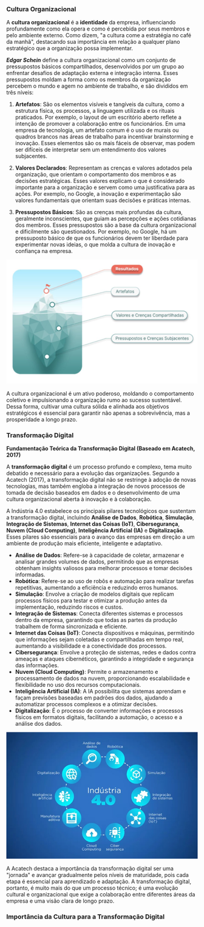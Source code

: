 ### Cultura Organizacional 

A **cultura organizacional** é a **identidade** da empresa, influenciando profundamente como ela opera e como é percebida por seus membros e pelo ambiente externo. Como dizem, "a cultura come a estratégia no café da manhã", destacando sua importância em relação a qualquer plano estratégico que a organização possa implementar.

***Edgar Schein*** define a cultura organizacional como um conjunto de pressupostos básicos compartilhados, desenvolvidos por um grupo ao enfrentar desafios de adaptação externa e integração interna. Esses pressupostos moldam a forma como os membros da organização percebem o mundo e agem no ambiente de trabalho, e são divididos em três níveis:

1. **Artefatos**: São os elementos visíveis e tangíveis da cultura, como a estrutura física, os processos, a linguagem utilizada e os rituais praticados. Por exemplo, o layout de um escritório aberto reflete a intenção de promover a colaboração entre os funcionários. Em uma empresa de tecnologia, um artefato comum é o uso de murais ou quadros brancos nas áreas de trabalho para incentivar brainstorming e inovação. Esses elementos são os mais fáceis de observar, mas podem ser difíceis de interpretar sem um entendimento dos valores subjacentes.

2. **Valores Declarados**: Representam as crenças e valores adotados pela organização, que orientam o comportamento dos membros e as decisões estratégicas. Esses valores explicam o que é considerado importante para a organização e servem como uma justificativa para as ações. Por exemplo, no Google, a inovação e experimentação são valores fundamentais que orientam suas decisões e práticas internas.

3. **Pressupostos Básicos**: São as crenças mais profundas da cultura, geralmente inconscientes, que guiam as percepções e ações cotidianas dos membros. Esses pressupostos são a base da cultura organizacional e dificilmente são questionados. Por exemplo, no Google, há um pressuposto básico de que os funcionários devem ter liberdade para experimentar novas ideias, o que molda a cultura de inovação e confiança na empresa.

![Modelo de Cultura Organizacional](https://raw.githubusercontent.com/rafaelzorzetti/digitalmaturity-organizationalculture/main/views/modeloculturaorganizacional.jpg)

A cultura organizacional é um ativo poderoso, moldando o comportamento coletivo e impulsionando a organização rumo ao sucesso sustentável. Dessa forma, cultivar uma cultura sólida e alinhada aos objetivos estratégicos é essencial para garantir não apenas a sobrevivência, mas a prosperidade a longo prazo.

### Transformação Digital

**Fundamentação Teórica da Transformação Digital (Baseado em Acatech, 2017)**

A **transformação digital** é um processo profundo e complexo, tema muito debatido e necessário para a evolução das organizações. Segundo a Acatech (2017), a transformação digital não se restringe à adoção de novas tecnologias, mas também engloba a integração de novos processos de tomada de decisão baseados em dados e o desenvolvimento de uma cultura organizacional aberta à inovação e à colaboração.

A Indústria 4.0 estabelece os principais pilares tecnológicos que sustentam a transformação digital, incluindo **Análise de Dados**, **Robótica**, **Simulação**, **Integração de Sistemas**, **Internet das Coisas (IoT)**, **Cibersegurança**, **Nuvem (Cloud Computing)**, **Inteligência Artificial (IA)** e **Digitalização**. Esses pilares são essenciais para o avanço das empresas em direção a um ambiente de produção mais eficiente, inteligente e adaptativo.

- **Análise de Dados**: Refere-se à capacidade de coletar, armazenar e analisar grandes volumes de dados, permitindo que as empresas obtenham insights valiosos para melhorar processos e tomar decisões informadas.
- **Robótica**: Refere-se ao uso de robôs e automação para realizar tarefas repetitivas, aumentando a eficiência e reduzindo erros humanos.
- **Simulação**: Envolve a criação de modelos digitais que replicam processos físicos para testar e otimizar a produção antes da implementação, reduzindo riscos e custos.
- **Integração de Sistemas**: Conecta diferentes sistemas e processos dentro da empresa, garantindo que todas as partes da produção trabalhem de forma sincronizada e eficiente.
- **Internet das Coisas (IoT)**: Conecta dispositivos e máquinas, permitindo que informações sejam coletadas e compartilhadas em tempo real, aumentando a visibilidade e a conectividade dos processos.
- **Cibersegurança**: Envolve a proteção de sistemas, redes e dados contra ameaças e ataques cibernéticos, garantindo a integridade e segurança das informações.
- **Nuvem (Cloud Computing)**: Permite o armazenamento e processamento de dados na nuvem, proporcionando escalabilidade e flexibilidade no uso dos recursos computacionais.
- **Inteligência Artificial (IA)**: A IA possibilita que sistemas aprendam e façam previsões baseadas em padrões dos dados, ajudando a automatizar processos complexos e a otimizar decisões.
- **Digitalização**: É o processo de converter informações e processos físicos em formatos digitais, facilitando a automação, o acesso e a análise dos dados.

![Imagem carregada](https://raw.githubusercontent.com/rafaelzorzetti/digitalmaturity-organizationalculture/main/views/transformacaodigital.jpg)

A Acatech destaca a importância da transformação digital ser uma "jornada" e avançar gradualmente pelos níveis de maturidade, pois cada etapa é essencial para aprendizado e adaptação. A transformação digital, portanto, é muito mais do que um processo técnico; é uma evolução cultural e organizacional que exige a colaboração entre diferentes áreas da empresa e uma visão clara de longo prazo.

### Importância da Cultura para a Transformação Digital